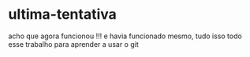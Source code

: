 # ultima-tentativa



acho que agora funcionou !!!  e havia funcionado mesmo, tudo isso todo esse trabalho para aprender a usar o git 